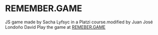 # REMEMBER.GAME
JS game made by Sacha Lyfsyc in a Platzi course.modified by Juan José Londoño David
Play the game at [REMEBER.GAME](https://juanjoselondono.github.io/REMEMBER.GAME/)
